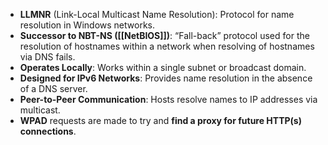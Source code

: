 - **LLMNR** (Link-Local Multicast Name Resolution): Protocol for name resolution in Windows networks.
- **Successor to NBT-NS ([[NetBIOS]])**: “Fall-back” protocol used for the resolution of hostnames within a network when resolving of hostnames via DNS fails.
- **Operates Locally**: Works within a single subnet or broadcast domain.
- **Designed for IPv6 Networks**: Provides name resolution in the absence of a DNS server.
- **Peer-to-Peer Communication**: Hosts resolve names to IP addresses via multicast.
- **WPAD** requests are made to try and **find a proxy for future HTTP(s) connections**.
